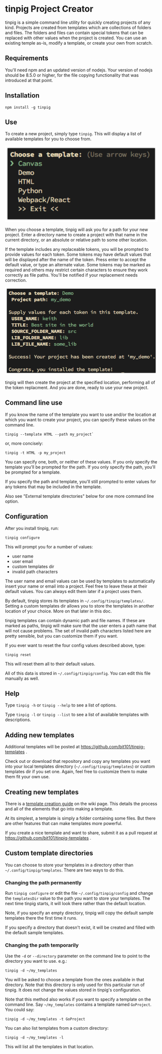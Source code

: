# tinpig Project Creator

tinpig is a simple command line utility for quickly creating projects of any kind. Projects are created from templates which are collections of folders and files. The folders and files can contain special tokens that can be replaced with other values when the project is created. You can use an existing temple as-is, modify a template, or create your own from scratch.

## Requirements

You'll need npm and an updated version of nodejs. Your version of nodejs should be 8.5.0 or higher, for the file copying functionality that was introduced at that point.

## Installation

``` shell
npm install -g tinpig
```

## Use

To create a new project, simply type `tinpig`. This will display a list of available templates for you to choose from.

![screenshot](images/tinpig_01.png)

When you choose a template, tinpig will ask you for a path for your new project. Enter a directory name to create a project with that name in the current directory, or an absolute or relative path to some other location.

If the template includes any replaceable tokens, you will be prompted to provide values for each token. Some tokens may have default values that will be displayed after the name of the token. Press enter to accept the default value, or type an alternate value. Some tokens may be marked as required and others may restrict certain characters to ensure they work correctly as file paths. You'll be notified if your replacement needs correction.

![screenshot](images/tinpig_02.png)

tinpig will then create the project at the specified location, performing all of the token replacment. And you are done, ready to use your new project.

## Command line use

If you know the name of the template you want to use and/or the location at which you want to create your project, you can specify these values on the command line.

``` shell
tinpig --template HTML --path my_project`
```

or, more concisely:

``` shell
tinpig -t HTML -p my_project
```

You can specify one, both, or neither of these values. If you only specify the template you'll be prompted for the path. If you only specify the path, you'll be prompted for a template.

If you specify the path and template, you'll still prompted to enter values for any tokens that may be included in the template.

Also see "External template directories" below for one more command line option.

## Configuration

After you install tinpig, run:

``` shell
tinpig configure
```

This will prompt you for a number of values:

* user name
* user email
* custom templates dir
* invalid path characters

The user name and email values can be used by templates to automatically insert your name or email into a project. Feel free to leave these at their default values. You can always edit them later if a project uses them.

By default, tinpig stores its templates in `~/.config/tinpig/templates/`. Setting a custom templates dir allows you to store the templates in another location of your choice. More on that later in this doc.

tinpig templates can contain dynamic path and file names. If these are marked as paths, tinpig will make sure that the user enters a path name that will not cause problems. The set of invalid path characters listed here are pretty sensible, but you can customize them if you want.

If you ever want to reset the four config values described above, type:

``` shell
tinpig reset
```

This will reset them all to their default values.

All of this data is stored in `~/.config/tinpig/config`. You can edit this file manually as well.

## Help

Type `tinpig -h` or `tinpig --help` to see a list of options.

Type `tinpig -l` or `tinpig --list` to see a list of available templates with descriptions.

## Adding new templates

Additional templates will be posted at https://github.com/bit101/tinpig-templates .

Check out or download that repository and copy any templates you want into your local templates directory (`~/.config/tinpig/templates`) or custom templates dir if you set one. Again, feel free to customize them to make them fit your own use.

## Creating new templates

There is a [template creation guide](https://github.com/bit101/tinpig/wiki/Tinpig-Template-Guide) on the wiki page. This details the process and all of the elements that go into making a template.

At its simplest, a template is simply a folder containing some files. But there are other features that can make templates more powerful.

If you create a nice template and want to share, submit it as a pull request at https://github.com/bit101/tinpig-templates .

## Custom template directories

You can choose to store your templates in a directory other than `~/.config/tinpig/templates`. There are two ways to do this.

### Changing the path permanently

Run `tinpig configure` or edit the file `~/.config/tinpig/config` and change the `templatesDir` value to the path you want to store your templates. The next time tinpig starts, it will look there rather than the default location.

Note, if you specify an empty directory, tinpig will copy the default sample templates there the first time it runs.

If you specify a directory that doesn't exist, it will be created and filled with the default sample templates.

### Changing the path temporarily

Use the `-d` or `--directory` parameter on the command line to point to the directory you want to use. e.g.:

``` shell
tinpig -d ~/my_templates
```

You will be asked to choose a template from the ones available in that directory. Note that this directory is only used for this particular run of tinpig. It does not change the values stored in tinpig's configuration.

Note that this method also works if you want to specify a template on the command line. Say `~/my_templates` contains a template named `GoProject`. You could say:

``` shell
tinpig -d ~/my_templates -t GoProject
```

You can also list templates from a custom directory:

``` shell
tinpig -d ~/my_templates -l
```

This will list all the templates in that location.
